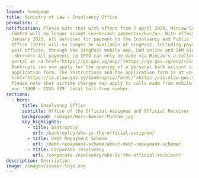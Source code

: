 ```yaml
---
layout: homepage
title: Ministry of Law - Insolvency Office
permalink: /
notification: Please note that with effect from 7 April 2020, MinLaw Services
  Centre will no longer accept <u><b>cash payments</b></u>. With effect from 15
  January 2023, all services for payment to the Insolvency and Public Trustee’s
  Office (IPTO) will no longer be available at SingPost, including payments at
  post offices, through the SingPost mobile app, SAM online and SAM kiosks
  .<br><br> All payments to IPTO can only be made via MinLaw’s e-Collection
  portal at <a href="https://go.gov.sg/ecp/">https://go.gov.sg/ecp/</a>.<br><br>
  Bankrupts can now apply for the opening of a personal bank account via our new
  application form. The instructions and the application form is at <a
  href="https://io.mlaw.gov.sg/bankruptcy/forms/">https://io.mlaw.gov.sg/bankruptcy/forms/</a>.
  Please note that airtime charges may apply to calls made from mobile phones to
  our ‘1800 – 2255 529’ local toll-free number.
sections:
  - hero:
      title: Insolvency Office
      subtitle: Office of the Official Assignee and Official Receiver
      background: /images/Hero-Banner-Minlaw.jpg
      key_highlights:
        - title: Bankruptcy
          url: /bankruptcy/who-is-the-official-assignee/
        - title: Debt Repayment Scheme
          url: /debt-repayment-scheme/about-debt-repayment-scheme/
        - title: Corporate Insolvency
          url: /corporate-insolvency/who-is-the-official-receiver/
description: Description
image: /images/isomer-logo.svg
---
```

